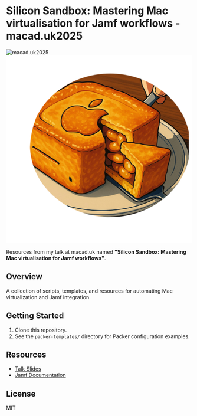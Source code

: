 # Silicon Sandbox: Mastering Mac virtualisation for Jamf workflows - macad.uk2025

![macad.uk2025](https://macad.uk2025/assets/hero.png)
![appletart](img/apple.tart.png)

Resources from my talk at macad.uk named **"Silicon Sandbox: Mastering Mac virtualisation for Jamf workflows"**.

## Overview

A collection of scripts, templates, and resources for automating Mac virtualization and Jamf integration.

## Getting Started

1. Clone this repository.
2. See the `packer-templates/` directory for Packer configuration examples.

## Resources

- [Talk Slides](URL_TO_SLIDES)
- [Jamf Documentation](https://docs.jamf.com/)

## License

MIT